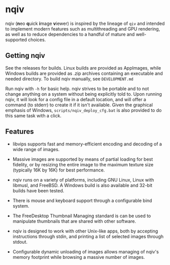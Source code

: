 nqiv
====

nqiv (**n**eo **q**uick **i**mage **v**iewer) is inspired by the lineage of `qiv` and intended to implement modern features such as multithreading and GPU rendering, as well as to reduce dependencies to a handful of mature and well-supported choices.

Getting nqiv
------------

See the releases for builds. Linux builds are provided as AppImages, while Windows builds are provided as .zip archives containing an executable and needed directory. To build nqiv manually, see `DEVELOPMENT.md`

Run nqiv with `-h` for basic help. nqiv strives to be portable and to not change anything on a system without being explicitly told to. Upon running nqiv, it will look for a config file in a default location, and will offer a command (to stderr) to create it if it isn't available. Given the graphical emphasis of Windows, `scripts/nqiv_deploy_cfg.bat` is also provided to do this same task with a click.

Features
--------

* libvips supports fast and memory-efficient encoding and decoding of a wide range of images.

* Massive images are supported by means of partial loading for best fidelity, or by resizing the entire image to the maximum texture size (typically 16K by 16K) for best performance.

* nqiv runs on a variety of platforms, including GNU Linux, Linux with libmusl, and FreeBSD. A Windows build is also available and 32-bit builds have been tested.

* There is mouse and keyboard support through a configurable bind system.

* The FreeDesktop Thumbnail Managing standard is can be used to manipulate thumbnails that are shared with other software.

* nqiv is designed to work with other Unix-like apps, both by accepting instructions through stdin, and printing a list of selected images through stdout.

* Configurable dynamic unloading of images allows managing of nqiv's memory footprint while browsing a massive number of images.
